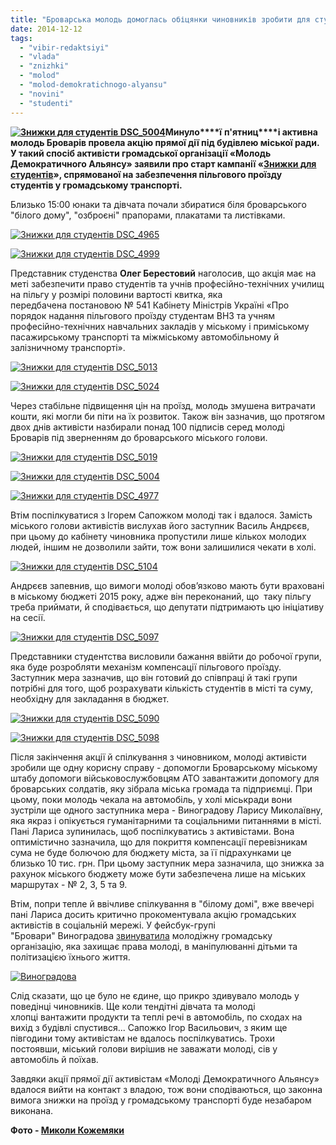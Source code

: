 ```yaml
---
title: "Броварська молодь домоглась обіцянки чиновників зробити для студентів знижки на проїзд по місту"
date: 2014-12-12
tags: 
  - "vibir-redaktsiyi"
  - "vlada"
  - "znizhki"
  - "molod"
  - "molod-demokratichnogo-alyansu"
  - "novini"
  - "studenti"
---
```


**[![Знижки для студентів DSC_5004](https://mpz.brovary.org/wp-content/uploads/2014/12/Znizhki-dlya-studentiv-DSC_5004.jpg)](https://mpz.brovary.org/wp-content/uploads/2014/12/Znizhki-dlya-studentiv-DSC_5004.jpg)Минуло****ї** **п'ятниц****і активна молодь Броварів провела акцію прямої дії під будівлею міської ради. У такий спосіб активісти громадської організації «Молодь Демократичного Альянсу» заявили про старт кампанії «[Знижки для студентів](https://mpz.brovary.org/brovarska-molod-vimagatime-zakonnu-znizhku-na-proyizd-u-gromadskomu-transporti/)», спрямованої на забезпечення пільгового проїзду студентів у громадському транспорті.**

Близько 15:00 юнаки та дівчата почали збиратися біля броварського "білого дому", "озброєні" прапорами, плакатами та листівками.

[![Знижки для студентів DSC_4965](https://mpz.brovary.org/wp-content/uploads/2014/12/Znizhki-dlya-studentiv-DSC_4965.jpg)](https://mpz.brovary.org/wp-content/uploads/2014/12/Znizhki-dlya-studentiv-DSC_4965.jpg)

[![Знижки для студентів DSC_4999](https://mpz.brovary.org/wp-content/uploads/2014/12/Znizhki-dlya-studentiv-DSC_4999.jpg)](https://mpz.brovary.org/wp-content/uploads/2014/12/Znizhki-dlya-studentiv-DSC_4999.jpg)

Представник студенства **Олег Берестовий** наголосив, що акція має на меті забезпечити право студентів та учнів професійно-технічних училищ на пільгу у розмірі половини вартості квитка, яка передбачена постановою № 541 Кабінету Міністрів Україні «Про порядок надання пільгового проїзду студентам ВНЗ та учням професійно-технічних навчальних закладів у міському і приміському пасажирському транспорті та міжміському автомобільному й залізничному транспорті».

[![Знижки для студентів DSC_5013](https://mpz.brovary.org/wp-content/uploads/2014/12/Znizhki-dlya-studentiv-DSC_5013.jpg)](https://mpz.brovary.org/wp-content/uploads/2014/12/Znizhki-dlya-studentiv-DSC_5013.jpg)

[![Знижки для студентів DSC_5024](https://mpz.brovary.org/wp-content/uploads/2014/12/Znizhki-dlya-studentiv-DSC_5024.jpg)](https://mpz.brovary.org/wp-content/uploads/2014/12/Znizhki-dlya-studentiv-DSC_5024.jpg)

Через стабільне підвищення цін на проїзд, молодь змушена витрачати кошти, які могли би піти на їх розвиток. Також він зазначив, що протягом двох днів активісти назбирали понад 100 підписів серед молоді Броварів під зверненням до броварського міського голови.

[![Знижки для студентів DSC_5019](https://mpz.brovary.org/wp-content/uploads/2014/12/Znizhki-dlya-studentiv-DSC_5019.jpg)](https://mpz.brovary.org/wp-content/uploads/2014/12/Znizhki-dlya-studentiv-DSC_5019.jpg)

[![Знижки для студентів DSC_5004](https://mpz.brovary.org/wp-content/uploads/2014/12/Znizhki-dlya-studentiv-DSC_5004.jpg)](https://mpz.brovary.org/wp-content/uploads/2014/12/Znizhki-dlya-studentiv-DSC_5004.jpg)

[![Знижки для студентів DSC_4977](https://mpz.brovary.org/wp-content/uploads/2014/12/Znizhki-dlya-studentiv-DSC_4977.jpg)](https://mpz.brovary.org/wp-content/uploads/2014/12/Znizhki-dlya-studentiv-DSC_4977.jpg)

Втім поспілкуватися з Ігорем Сапожком молоді так і вдалося. Замість міського голови активістів вислухав його заступник Василь Андрєєв, при цьому до кабінету чиновника пропустили лише кількох молодих людей, іншим не дозволили зайти, тож вони залишилися чекати в холі.

[![Знижки для студентів DSC_5104](https://mpz.brovary.org/wp-content/uploads/2014/12/Znizhki-dlya-studentiv-DSC_5104.jpg)](https://mpz.brovary.org/wp-content/uploads/2014/12/Znizhki-dlya-studentiv-DSC_5104.jpg)

Андрєєв запевнив, що вимоги молоді обов’язково мають бути враховані в міському бюджеті 2015 року, адже він переконаний, що  таку пільгу треба приймати, й сподівається, що депутати підтримають цю ініціативу на сесії.

[![Знижки для студентів DSC_5097](https://mpz.brovary.org/wp-content/uploads/2014/12/Znizhki-dlya-studentiv-DSC_5097.jpg)](https://mpz.brovary.org/wp-content/uploads/2014/12/Znizhki-dlya-studentiv-DSC_5097.jpg)

Представники студентства висловили бажання ввійти до робочої групи, яка буде розробляти механізм компенсації пільгового проїзду. Заступник мера зазначив, що він готовий до співпраці й такі групи потрібні для того, щоб розрахувати кількість студентів в місті та суму, необхідну для закладання в бюджет.

[![Знижки для студентів DSC_5090](https://mpz.brovary.org/wp-content/uploads/2014/12/Znizhki-dlya-studentiv-DSC_5090.jpg)](https://mpz.brovary.org/wp-content/uploads/2014/12/Znizhki-dlya-studentiv-DSC_5090.jpg)

[![Знижки для студентів DSC_5098](https://mpz.brovary.org/wp-content/uploads/2014/12/Znizhki-dlya-studentiv-DSC_5098.jpg)](https://mpz.brovary.org/wp-content/uploads/2014/12/Znizhki-dlya-studentiv-DSC_5098.jpg)

Після закінчення акції й спілкування з чиновником, молоді активісти зробили ще одну корисну справу - допомогли Броварському міському штабу допомоги військовослужбовцям АТО завантажити допомогу для броварських солдатів, яку зібрала міська громада та підприємці. При цьому, поки молодь чекала на автомобіль, у холі міськради вони зустріли ще одного заступника мера - Виноградову Ларису Миколаївну, яка якраз і опікується гуманітарними та соціальними питаннями в місті. Пані Лариса зупинилась, щоб поспілкуватись з активістами. Вона оптимістично зазначила, що для покриття компенсації перевізникам сума не буде болючою для бюджету міста, за її підрахунками це близько 10 тис. грн. При цьому заступник мера зазначила, що знижка за рахунок міського бюджету може бути забезпечена лише на міських маршрутах - № 2, 3, 5 та 9.

Втім, попри тепле й ввічливе спілкування в "білому домі", вже ввечері пані Лариса досить критично прокоментувала акцію громадських активістів в соціальній мережі. У фейсбук-групі "Бровари" Виноградова [звинуватила](https://www.facebook.com/photo.php?fbid=898438133513638&set=gm.943142145715752&type=1) молодіжну громадську організацію, яка захищає права молоді, в маніпулюванні дітьми та політизацією їхнього життя.

[![Виноградова](https://mpz.brovary.org/wp-content/uploads/2014/12/Vinogradova.jpg)](https://mpz.brovary.org/wp-content/uploads/2014/12/Vinogradova.jpg)

Слід сказати, що це було не єдине, що прикро здивувало молодь у поведінці чиновників. Ще коли тендітні дівчата та молоді хлопці вантажити продукти та теплі речі в автомобіль, по сходах на вихід з будівлі спустився... Сапожко Ігор Васильович, з яким ще півгодини тому активістам не вдалось поспілкуватись. Трохи постоявши, міський голови вирішив не заважати молоді, сів у автомобіль й поїхав.

Завдяки акції прямої дії активістам «Молоді Демократичного Альянсу» вдалося вийти на контакт з владою, тож вони сподіваються, що законна вимога знижки на проїзд у громадському транспорті буде незабаром виконана.

**Фото - [Миколи Кожемяки](www.fotokray.com.ua)**

